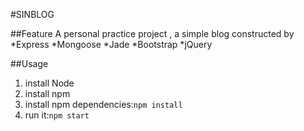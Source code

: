 #SINBLOG

##Feature
A personal practice project , a simple blog constructed by
*Express
*Mongoose
*Jade
*Bootstrap
*jQuery

##Usage
1. install Node
1. install npm
1. install npm dependencies:`npm install`
1. run it:`npm start`
